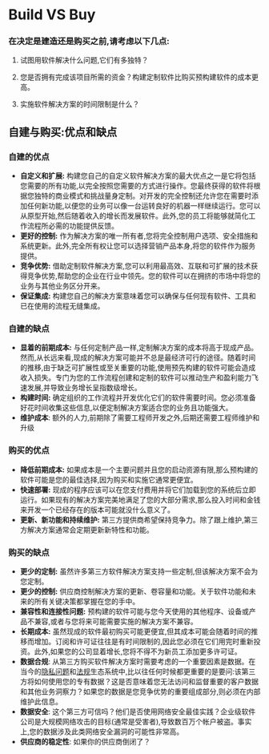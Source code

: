 # Build VS Buy

### 在决定是建造还是购买之前,请考虑以下几点:

1. 试图用软件解决什么问题,它们有多独特？

2. 您是否拥有完成该项目所需的资金？构建定制软件比购买预构建软件的成本更高。

3. 实施软件解决方案的时间限制是什么？

## 自建与购买:优点和缺点
### 自建的优点

- **自定义和扩展:** 构建您自己的自定义软件解决方案的最大优点之一是它将包括您需要的所有功能,以完全按照您需要的方式进行操作。您最终获得的软件将根据您独特的商业模式和挑战量身定制。对开发的完全控制还允许您在需要时添加任何新功能,以便您的业务可以像一台运转良好的机器一样继续运行。您可以从原型开始,然后随着收入的增长而发展软件。此外,您的员工将能够就简化工作流程所必需的功能提供反馈。
- **更好的控制:** 作为解决方案的唯一所有者,您将完全控制用户选项、安全措施和系统更新。此外,完全所有权让您可以选择营销产品本身,将您的软件作为服务提供。
- **竞争优势:** 借助定制软件解决方案,您可以利用最高效、互联和可扩展的技术获得竞争优势,帮助您的企业在行业中领先。您的软件可以在拥挤的市场中将您的业务与其他业务区分开来。
- **保证集成:** 构建您自己的解决方案意味着您可以确保与任何现有软件、工具和已在使用的流程无缝集成。

### 自建的缺点

- **显着的前期成本:** 与任何定制产品一样,定制解决方案的成本将高于现成产品。然而,从长远来看,现成的解决方案可能并不总是最经济可行的途径。随着时间的推移,由于缺乏可扩展性或至关重要的功能,使用预先构建的软件可能会造成收入损失。专门为您的工作流程创建和定制的软件可以推动生产和盈利能力飞速发展,并导致业务增长呈指数级增长。
- **构建时间:** 确定组织的工作流程并开发优化它们的软件需要时间。您必须准备好花时间收集这些信息,以便定制解决方案适合您的业务且功能强大。
- **维护成本**: 额外的人力,前期除了需要工程师开发之外,后期还需要工程师维护和升级

### 购买的优点

- **降低前期成本:** 如果成本是一个主要问题并且您的启动资源有限,那么预构建的软件可能是您的最佳选择,因为购买和实施它通常更便宜。
- **快速部署:** 现成的程序应该可以在您支付费用并将它们加载到您的系统后立即运行。如果现有的解决方案完美地满足了您的大部分需求,那么投入时间和金钱来开发一个已经存在的版本可能就没什么意义了。
- **更新、新功能和持续维护:** 第三方提供商希望保持竞争力。除了跟上维护,第三方解决方案通常会定期更新新特性和功能。

### 购买的缺点

- **更少的定制:** 虽然许多第三方软件解决方案支持一些定制,但该解决方案不会为您定制。
- **更少的控制:** 供应商控制解决方案的更新、卷容量和功能。关于软件功能和未来的所有关键决策都掌握在您的手中。
- **兼容性和连接性问题:** 预构建的软件可能与您今天使用的其他程序、设备或产品不兼容,或者与您将来可能需要实施的解决方案不兼容。
- **长期成本:** 虽然现成的软件最初购买可能更便宜,但其成本可能会随着时间的推移而增加。订阅和许可证往往是有时间限制的,因此您必须在它们用完时重新投资。此外,如果您的公司显着增长,您将不得不为新员工添加更多许可证。
- **数据合规**: 从第三方购买软件解决方案时需要考虑的一个重要因素是数据。在当今的[隐私问题](https://clevertap.com/blog/privacy-policies/)和[法规](https://clevertap.com/blog/in-preparation-of-gdpr-compliance/)生态系统中,比以往任何时候都更重要的是要问:该第三方将如何使用您的专有数据？这是否意味着您无法访问和监督重要的客户数据和其他业务洞察力？如果您的数据是您竞争优势的重要组成部分,则必须在内部维护此信息。
- **数据安全**: 这个第三方可信吗？他们是否使用网络安全最佳实践？企业级软件公司是大规模网络攻击的目标(通常是受害者),导致数百万个帐户被盗。事实上,您的数据涉及此类网络安全漏洞的可能性非常高。
- **供应商的稳定性**: 如果你的供应商倒闭了？
